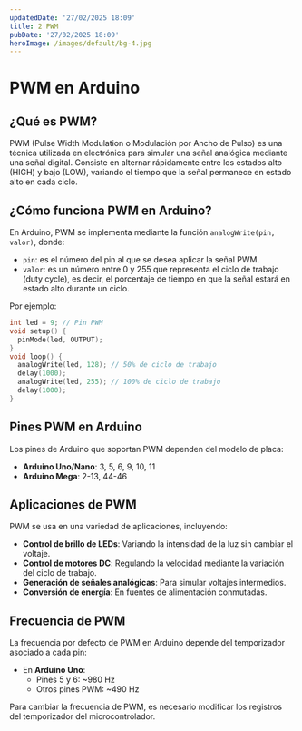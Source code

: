 ```yaml
---
updatedDate: '27/02/2025 18:09'
title: 2 PWM
pubDate: '27/02/2025 18:09'
heroImage: /images/default/bg-4.jpg
---
```

# PWM en Arduino

## ¿Qué es PWM?
PWM (Pulse Width Modulation o Modulación por Ancho de Pulso) es una técnica utilizada en electrónica para simular una señal analógica mediante una señal digital. Consiste en alternar rápidamente entre los estados alto (HIGH) y bajo (LOW), variando el tiempo que la señal permanece en estado alto en cada ciclo.

## ¿Cómo funciona PWM en Arduino?
En Arduino, PWM se implementa mediante la función `analogWrite(pin, valor)`, donde:
- `pin`: es el número del pin al que se desea aplicar la señal PWM.
- `valor`: es un número entre 0 y 255 que representa el ciclo de trabajo (duty cycle), es decir, el porcentaje de tiempo en que la señal estará en estado alto durante un ciclo.

Por ejemplo:
```cpp
int led = 9; // Pin PWM
void setup() {
  pinMode(led, OUTPUT);
}
void loop() {
  analogWrite(led, 128); // 50% de ciclo de trabajo
  delay(1000);
  analogWrite(led, 255); // 100% de ciclo de trabajo
  delay(1000);
}
```

## Pines PWM en Arduino
Los pines de Arduino que soportan PWM dependen del modelo de placa:
- **Arduino Uno/Nano**: 3, 5, 6, 9, 10, 11
- **Arduino Mega**: 2-13, 44-46

## Aplicaciones de PWM
PWM se usa en una variedad de aplicaciones, incluyendo:
- **Control de brillo de LEDs**: Variando la intensidad de la luz sin cambiar el voltaje.
- **Control de motores DC**: Regulando la velocidad mediante la variación del ciclo de trabajo.
- **Generación de señales analógicas**: Para simular voltajes intermedios.
- **Conversión de energía**: En fuentes de alimentación conmutadas.

## Frecuencia de PWM
La frecuencia por defecto de PWM en Arduino depende del temporizador asociado a cada pin:
- En **Arduino Uno**:
  - Pines 5 y 6: ~980 Hz
  - Otros pines PWM: ~490 Hz

Para cambiar la frecuencia de PWM, es necesario modificar los registros del temporizador del microcontrolador.
<!--stackedit_data:
eyJoaXN0b3J5IjpbMTU5NjYyOTIwMV19
-->
